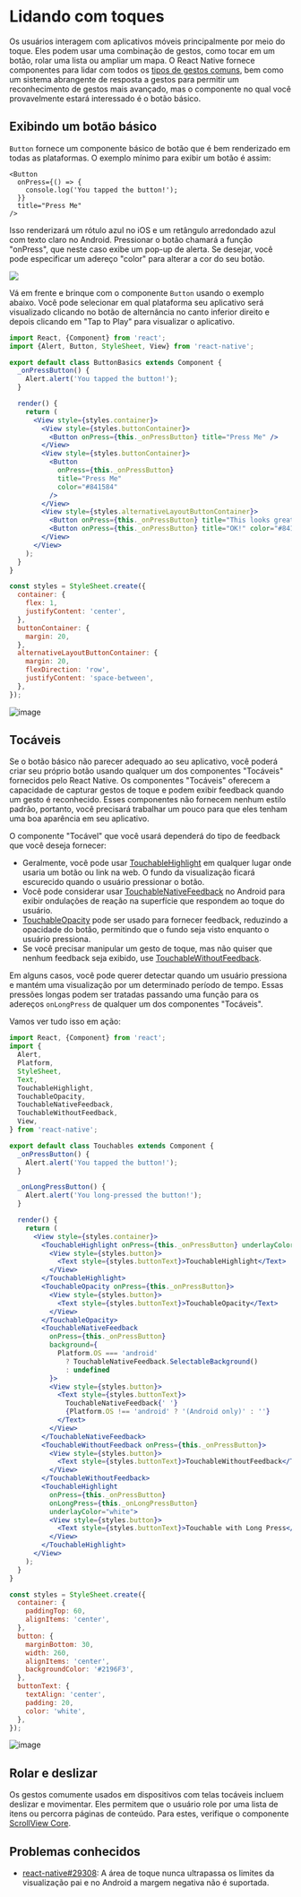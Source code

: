# Lidando com toques

Os usuários interagem com aplicativos móveis principalmente por meio do toque. Eles podem usar uma combinação de gestos, como tocar em um botão, rolar uma lista ou ampliar um mapa. O React Native fornece componentes para lidar com todos os [tipos de gestos comuns](/docs/gesture-responder-system.md), bem como um sistema abrangente de resposta a gestos para permitir um reconhecimento de gestos mais avançado, mas o componente no qual você provavelmente estará interessado é o botão básico.

## Exibindo um botão básico

`Button` fornece um componente básico de botão que é bem renderizado em todas as plataformas. O exemplo mínimo para exibir um botão é assim:

```tsx
<Button
  onPress={() => {
    console.log('You tapped the button!');
  }}
  title="Press Me"
/>
```

Isso renderizará um rótulo azul no iOS e um retângulo arredondado azul com texto claro no Android. Pressionar o botão chamará a função "onPress", que neste caso exibe um pop-up de alerta. Se desejar, você pode especificar um adereço "color" para alterar a cor do seu botão.

<div class="one-image">
  <img src="/docs/assets/294049976-589c99ab-cfb1-4274-bdea-e1c6c630adee.png" />
</div>

Vá em frente e brinque com o componente `Button` usando o exemplo abaixo. Você pode selecionar em qual plataforma seu aplicativo será visualizado clicando no botão de alternância no canto inferior direito e depois clicando em "Tap to Play" para visualizar o aplicativo.

```jsx
import React, {Component} from 'react';
import {Alert, Button, StyleSheet, View} from 'react-native';

export default class ButtonBasics extends Component {
  _onPressButton() {
    Alert.alert('You tapped the button!');
  }

  render() {
    return (
      <View style={styles.container}>
        <View style={styles.buttonContainer}>
          <Button onPress={this._onPressButton} title="Press Me" />
        </View>
        <View style={styles.buttonContainer}>
          <Button
            onPress={this._onPressButton}
            title="Press Me"
            color="#841584"
          />
        </View>
        <View style={styles.alternativeLayoutButtonContainer}>
          <Button onPress={this._onPressButton} title="This looks great!" />
          <Button onPress={this._onPressButton} title="OK!" color="#841584" />
        </View>
      </View>
    );
  }
}

const styles = StyleSheet.create({
  container: {
    flex: 1,
    justifyContent: 'center',
  },
  buttonContainer: {
    margin: 20,
  },
  alternativeLayoutButtonContainer: {
    margin: 20,
    flexDirection: 'row',
    justifyContent: 'space-between',
  },
});
```

![image](/docs/assets/294050118-afc6df54-903b-4821-8e0d-e57a396d126f.png)

## Tocáveis

Se o botão básico não parecer adequado ao seu aplicativo, você poderá criar seu próprio botão usando qualquer um dos componentes "Tocáveis" fornecidos pelo React Native. Os componentes "Tocáveis" oferecem a capacidade de capturar gestos de toque e podem exibir feedback quando um gesto é reconhecido. Esses componentes não fornecem nenhum estilo padrão, portanto, você precisará trabalhar um pouco para que eles tenham uma boa aparência em seu aplicativo.

O componente "Tocável" que você usará dependerá do tipo de feedback que você deseja fornecer:

* Geralmente, você pode usar [TouchableHighlight](/docs/touchablehighlight.md) em qualquer lugar onde usaria um botão ou link na web. O fundo da visualização ficará escurecido quando o usuário pressionar o botão.
* Você pode considerar usar [TouchableNativeFeedback](/docs/touchablenativefeedback.md) no Android para exibir ondulações de reação na superfície que respondem ao toque do usuário.
* [TouchableOpacity](/docs/touchableopacity.md) pode ser usado para fornecer feedback, reduzindo a opacidade do botão, permitindo que o fundo seja visto enquanto o usuário pressiona.
* Se você precisar manipular um gesto de toque, mas não quiser que nenhum feedback seja exibido, use [TouchableWithoutFeedback](/docs/touchablewithoutfeedback.md).

Em alguns casos, você pode querer detectar quando um usuário pressiona e mantém uma visualização por um determinado período de tempo. Essas pressões longas podem ser tratadas passando uma função para os adereços `onLongPress` de qualquer um dos componentes "Tocáveis".

Vamos ver tudo isso em ação:

```jsx
import React, {Component} from 'react';
import {
  Alert,
  Platform,
  StyleSheet,
  Text,
  TouchableHighlight,
  TouchableOpacity,
  TouchableNativeFeedback,
  TouchableWithoutFeedback,
  View,
} from 'react-native';

export default class Touchables extends Component {
  _onPressButton() {
    Alert.alert('You tapped the button!');
  }

  _onLongPressButton() {
    Alert.alert('You long-pressed the button!');
  }

  render() {
    return (
      <View style={styles.container}>
        <TouchableHighlight onPress={this._onPressButton} underlayColor="white">
          <View style={styles.button}>
            <Text style={styles.buttonText}>TouchableHighlight</Text>
          </View>
        </TouchableHighlight>
        <TouchableOpacity onPress={this._onPressButton}>
          <View style={styles.button}>
            <Text style={styles.buttonText}>TouchableOpacity</Text>
          </View>
        </TouchableOpacity>
        <TouchableNativeFeedback
          onPress={this._onPressButton}
          background={
            Platform.OS === 'android'
              ? TouchableNativeFeedback.SelectableBackground()
              : undefined
          }>
          <View style={styles.button}>
            <Text style={styles.buttonText}>
              TouchableNativeFeedback{' '}
              {Platform.OS !== 'android' ? '(Android only)' : ''}
            </Text>
          </View>
        </TouchableNativeFeedback>
        <TouchableWithoutFeedback onPress={this._onPressButton}>
          <View style={styles.button}>
            <Text style={styles.buttonText}>TouchableWithoutFeedback</Text>
          </View>
        </TouchableWithoutFeedback>
        <TouchableHighlight
          onPress={this._onPressButton}
          onLongPress={this._onLongPressButton}
          underlayColor="white">
          <View style={styles.button}>
            <Text style={styles.buttonText}>Touchable with Long Press</Text>
          </View>
        </TouchableHighlight>
      </View>
    );
  }
}

const styles = StyleSheet.create({
  container: {
    paddingTop: 60,
    alignItems: 'center',
  },
  button: {
    marginBottom: 30,
    width: 260,
    alignItems: 'center',
    backgroundColor: '#2196F3',
  },
  buttonText: {
    textAlign: 'center',
    padding: 20,
    color: 'white',
  },
});
```

![image](/docs/assets/294050559-b6bcc0f9-8745-4ead-ac9b-98a7cf92ef38.png)

## Rolar e deslizar

Os gestos comumente usados em dispositivos com telas tocáveis incluem deslizar e movimentar. Eles permitem que o usuário role por uma lista de itens ou percorra páginas de conteúdo. Para estes, verifique o componente [ScrollView Core](/docs/scrollview.md).

## Problemas conhecidos

* [react-native#29308](https://github.com/facebook/react-native/issues/29308#issuecomment-792864162): A área de toque nunca ultrapassa os limites da visualização pai e no Android a margem negativa não é suportada.
